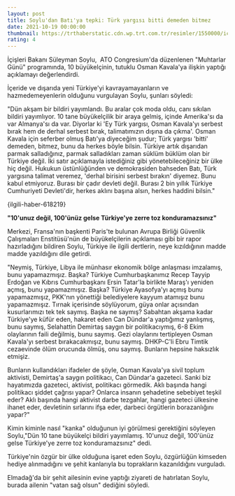 ```yaml
--- 
layout: post
title: Soylu'dan Batı'ya tepki: Türk yargısı bitti demeden bitmez
date: 2021-10-19 00:00:00
thumbnail: https://trthaberstatic.cdn.wp.trt.com.tr/resimler/1550000/icisleri-bakani-suleyman-soylu-1551733.jpg
rating: 4
---
```

<p>
	İçişleri Bakanı Süleyman Soylu,  ATO Congresium'da düzenlenen "Muhtarlar Günü" programında, 10 büyükelçinin, tutuklu Osman Kavala'ya ilişkin yaptığı açıklamayı değerlendirdi.</p>
<p>
	İçeride ve dışarıda yeni Türkiye'yi kavrayamayanların ve hazmedemeyenlerin olduğunu vurgulayan Soylu, şunları söyledi:</p>
<p>
	"Dün akşam bir bildiri yayımlandı. Bu aralar çok moda oldu, canı sıkılan bildiri yayımlıyor. 10 tane büyükelçilik bir araya gelmiş, içinde Amerika'sı da var Almanya'sı da var. Diyorlar ki 'Ey Türk yargısı, Osman Kavala'yı serbest bırak hem de derhal serbest bırak, talimatımızın dışına da çıkma'. Osman Kavala için seferber olmuş Batı'ya diyeceğim şudur; Türk yargısı 'bitti' demeden, bitmez, bunu da herkes böyle bilsin. Türkiye artık dışarıdan parmak salladığınız, parmak salladıkları zaman süklüm büklüm olan bir Türkiye değil. İki satır açıklamayla istediğiniz gibi yönetebileceğiniz bir ülke hiç değil. Hukukun üstünlüğünden ve demokrasiden bahseden Batı, Türk yargısına talimat veremez, 'derhal birisini serbest bırakın' diyemez. Bunu kabul etmiyoruz. Burası bir çadır devleti değil. Burası 2 bin yıllık Türkiye Cumhuriyeti Devleti'dir, herkes aklını başına alsın, herkes haddini bilsin."</p>
<p>
	{ilgili-haber-618219}</p>
<p>
	<strong>"10'unuz değil, 100'ünüz gelse Türkiye'ye zerre toz konduramazsınız"</strong></p>
<p>
	Merkezi, Fransa'nın başkenti Paris'te bulunan Avrupa Birliği Güvenlik Çalışmaları Enstitüsü'nün de büyükelçilerin açıklaması gibi bir rapor hazırladığını bildiren Soylu, Türkiye ile ilgili dertlerin, neye kızıldığının madde madde yazıldığını dile getirdi.</p>
<p>
	"Neymiş, Türkiye, Libya ile münhasır ekonomik bölge anlaşması imzalamış, bunu yapamazmışız. Başka? Türkiye Cumhurbaşkanımız Recep Tayyip Erdoğan ve Kıbrıs Cumhurbaşkanı Ersin Tatar'la birlikte Maraş'ı yeniden açmış, bunu yapamazmışız. Başka? Türkiye Ayasofya'yı açmış bunu yapamazmışız, PKK'nın yönettiği belediyelere kayyum atamışız bunu yapamazmışız. Tırnak içerisinde söylüyorum, güya onlar açısından kusurlarımızı tek tek saymış. Başka ne saymış? Sabahtan akşama kadar Türkiye'ye küfür eden, hakaret eden Can Dündar'a yaptığımız yanlışmış, bunu saymış, Selahattin Demirtaş saygın bir politikacıymış, 6-8 Ekim olaylarının faili değilmiş, bunu saymış. Gezi olaylarını tertipleyen Osman Kavala'yı serbest bırakacakmışız, bunu saymış. DHKP-C'li Ebru Timtik cezaevinde ölüm orucunda ölmüş, onu saymış. Bunların hepsine haksızlık etmişiz.</p>
<p>
	Bunların kullandıkları ifadeler de şöyle, Osman Kavala'ya sivil toplum aktivisti, Demirtaş'a saygın politikacı, Can Dündar'a gazeteci. Sanki biz hayatımızda gazeteci, aktivist, politikacı görmedik. Aklı başında hangi politikacı şiddet çağrısı yapar? Onlarca insanın şehadetine sebebiyet teşkil eder? Aklı başında hangi aktivist darbe tezgahlar, hangi gazeteci ülkesine ihanet eder, devletinin sırlarını ifşa eder, darbeci örgütlerin borazanlığını yapar?"</p>
<p>
	Kimin kiminle nasıl "kanka" olduğunun iyi görülmesi gerektiğini söyleyen Soylu,"Dün 10 tane büyükelçi bildiri yayımlamış. 10'unuz değil, 100'ünüz gelse Türkiye'ye zerre toz konduramazsınız" dedi.</p>
<p>
	Türkiye'nin özgür bir ülke olduğuna işaret eden Soylu, özgürlüğün kimseden hediye alınmadığını ve şehit kanlarıyla bu toprakların kazanıldığını vurguladı.</p>
<p>
	Elmadağ'da bir şehit ailesinin evine yaptığı ziyareti de hatırlatan Soylu, burada ailenin "vatan sağ olsun" dediğini söyledi.</p>
